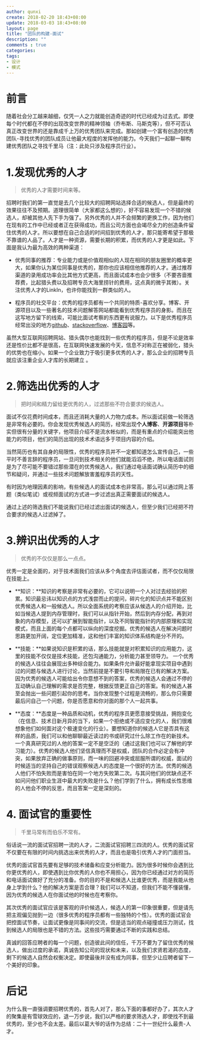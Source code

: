 ```yaml
---
author: qunxi
create: 2018-02-20 18:43+08:00
update: 2018-03-03 18:43+08:00
layout: page
title: "团队的构建-面试"
description: ""
comments : true
categories:
tags:
- 设计
- 模式
---
```


# 前言

随着社会分工越来越细，仅凭一人之力就能创造奇迹的时代已经成为过去式。即使每个时代都在不停的出现改变世界的精神领袖（乔布斯、马斯克等），但不可否认真正改变世界的还是靠成千上万的优秀团队来完成。那如创建一个富有创造的优秀团队-寻找优秀的团队成员让他最大程度的发挥他的能力。今天我们一起聊一聊构建优秀团队之寻找千里马（注：此处只涉及程序员行业）。
<!--more-->

# 1.发现优秀的人才

> 优秀的人才需要时间来等。

招聘时我们的第一直觉是去几个比较大的招聘网站选择合适的候选人，但是最终的效果往往不及预期。道理很简单（大家都这么想的），好不容易发现一个不错的候选人，却被其他人先下手为强了。另外优秀的人并不会频繁的更换工作，因为他们在现有的工作中已经或者正在获得成功，而且公司方面也会竭尽全力的创造条件留住优秀的人才。所以要想在自己合适的时间招到优秀的人才，那只能寄希望于那极不靠谱的人品了。人才是一种资源，需要长期的积累，而优秀的人才更是如此。下面是我认为最为高效的两种渠道：

* 优秀同事的推荐：专业能力或是价值观相似的人现在相同的朋友圈里的概率更大，如果你认为某位同事是优秀的，那你也应该相信他推荐的人才。通过推荐渠道的录用成功率会比其他方式更高，而且面试成本也会少很多（不要吝啬推荐费，比起猎头费以及招聘专员大海里捞针的费用，这点真的微乎其微）。关注优秀人才的LinkIn，也许你能找到一群类似的人。

* 程序员的社交平台：优秀的程序员都有一个共同的特质-喜欢分享。博客、开源项目以及一些著名的技术问题解答网站都能看到优秀程序员的身影。而且在这写地方留下的线索，可能比面试考察的东西更有说服力。以下是优秀程序员经常出没的地方[github](https://github.com/explore)、[stackoverflow](https://stackoverflow.com/)、[博客园](https://www.cnblogs.com/)等。

虽然大型互联网招聘网站、猎头偶尔也能找到一些优秀的程序员，但是不论是效率还是性价比都不是很高，在互联网快速发展的今天，信息不对称正在被弱化，猎头的优势也在缩小。如果一个企业致力于吸引更多优秀的人才，那么企业的招聘专员就应该注重企业人才库的长期建立 。

# 2.筛选出优秀的人才

> 把时间和精力留给更优秀的人，过滤那些不符合要求的候选人。

面试不仅花费时间成本，而且还消耗大量的人力物力成本。所以面试前做一轮筛选是非常有必要的。你会发现优秀候选人的简历，经常出现**个人博客**、**开源项目**等朴实但很有分量的关键字，他项目介绍不是流水帐似的，而是有重点的介绍能突出他能力的项目，他们的简历出现的技术术语远多于项目内容的介绍。

当然简历也有其自身的局限性，优秀的程序员并不一定都知道怎么宣传自己，一些平时不善言辞的程序员，一旦问到技术相关的他们就能滔滔不绝，所以电话面试则是为了尽可能不要错过那些潜在的优秀候选人，我们通过电话面试确认简历中的细节和疑问，并通过一些技术问题解放害羞程序员的天性。

有时因为地理因素的影响，有些候选人的面试成本也非常高，那么可以通过网上答题（类似笔试）或视频面试的方式进一步过滤出真正需要面试的候选人。

通过上述的筛选我们不能说我们已经过滤出面试的候选人，但至少我们已经把不符合要求的候选人过滤掉了。

# 3.辨识出优秀的人才

 >  优秀的不仅仅是那么一点点。

优秀一定是全面的，对于技术面我们应该从多个角度去评估面试者，而不仅仅局限在技能上。

* **知识：**知识的考察是非常有必要的，它可以说明一个人对过去经验的积累。知识最忌讳以知识点的方式浅尝而止的提问，碎片化的知识点并不能区别优秀候选人和一般候选人。所以全面系统的考察应该从候选人的介绍开始，比如当候选人提到内存管理时，我们可以从指针开始，然后到内存分配，再到对象的内存模型，还可以扩展到智能指针，以及不同智能指针的内部原理和实现模式，而且上面的每个点都可以纵向的深度挖掘。优秀的候选人在解决问题时思路更加开阔，定位更加精准，这和他们丰富的知识体系结构是分不开的。

* **技能：**如果说知识是积累的话，那么技能就是对积累知识的应用能力，这里的技能不仅仅是技术技能，还包沟通能力，分析能力甚至领导力。
一个优秀的候选人往往会展现出多种综合能力。如果条件允许最好能拿现实项目中遇到过的问题与候选人进行讨论，当然前提是不要引导和局限在已有的解决方案。因为优秀的候选人可能给出令你意想不到的答案，优秀的候选人会通过不停的互动确认自己理解的需求是否完整，根据反馈更正自己的答案。有的候选人甚至会抛出一些问题引起你的思考。当你发现整个过程是流畅的，那么你只需要最后问自己一个问题，你是否愿意和你对面的那个人一起共事。

* **态度：**态度是一种品质和动机，优秀的程序员更愿意接受挑战，拥抱变化（在信息、技术日新月异的当下，如果一个拒绝或不适应变化的人，我们很难想象他们如何面对这个极速变化的行业）。要想知道你的候选人它是否具有这样的品质，我们可以和他聊聊最近读过的书或研究过什么除工作在的新技术。一个真真研究过的人他的答案一定不是空泛的（通过这我们也可以了解他的学习能力）。优秀的候选人他们坚信真理而不是权威，团队的合作必定会有冲突，如果放弃正确的做事原则，而一味的回避冲突或屈服所谓的权威，面试的时候适当的坚持自己的错误观察候选人的态度是一个很好的方法。优秀的候选人他们不怕失败而是害怕在同一个地方失败第二次。与其问他们的优缺点还不如问问他们职业生涯中最大的失败是什么？他们学到了什么，拥有成长性思维的人他会不停的反思，而且答案一定是深刻的。

# 4. 面试官的重要性

> 千里马常有而伯乐不常有。

俗话说一流的面试官招聘一流的人才，二流面试官招聘三四流的人。优秀的面试官不仅要在有限的时间内挑选出来优秀的人才，而且也是吸引优秀人才的门面担当。

优秀的面试官首先要有足够的技术储备和应变分析能力。因为很多时候你会遇到比你更优秀的人，即使遇到比你优秀的人你也不用担心，因为你已经通过对方的简历和电话面试做好了充分的准备。你的目的不是和候选人比谁更优秀，而是我能从他身上学到什么？他的解决方案是否合理？我们可以不知道，但我们不能不懂装懂，因为优秀的候选人在你面试他的时候也在考察你。

其次优秀的面试官应该是客观的评价候选人，候选人的第一印象很重要，但是请先把主观偏见抛到一边（很多优秀的程序员都有一些独特的个性）。优秀的面试官会把控面试节奏，让面试更像是同事间的交流，但是适当的观点碰撞或压力测试，找到候选人的局限也是不错的方法。这些技巧需要通过不断的实践和总结。

真诚的回答应聘者的每一个问题，创造彼此间的信任，千万不要为了留住优秀的候选人，做出过度的承诺，真诚告知公司的现状和未来，以及我们求贤若渴的态度，剩下的候选人自然会权衡决定。即使最後并没有成为同事，但至少让应聘者留下一个美好的印象。

# 后记

为什么我一直强调要招聘优秀的，首先人对了，那么下面的事都好办了，其次人才的聚集是有雪球效应的，退一万步说，我们以严格的要求筛选人才，即使找不到最优秀的，至少也不会太差。最后以葛大爷的话作为总结：二十一世纪什么最贵-人才。
